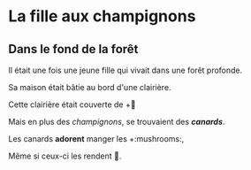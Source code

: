 # La fille aux champignons

## Dans le fond de la forêt

Il était une fois une jeune fille qui vivait dans une forêt profonde.

Sa maison était bâtie au bord d'une clairière.

Cette clairière était couverte de +:mushroom:


Mais en plus des *champignons*, se trouvaient des ***canards***.

Les canards **adorent** manger les +:mushrooms:,

Même si ceux-ci les rendent :vomiting_face:.

